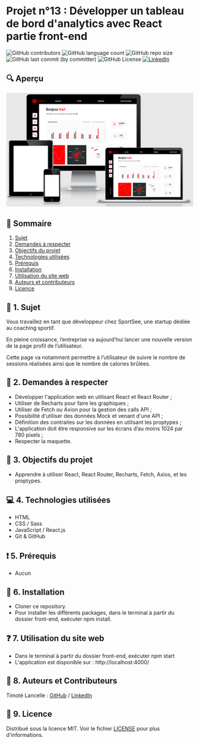 # Projet n°13 : Développer un tableau de bord d'analytics avec React partie front-end

![GitHub contributors](https://img.shields.io/github/contributors/LancelleTimote/Projet-n-13-Developper-un-tableau-de-bord-d-analytics-avec-React-partie-front-end?style=for-the-badge&color=green)
![GitHub language count](https://img.shields.io/github/languages/count/LancelleTimote/Projet-n-13-Developper-un-tableau-de-bord-d-analytics-avec-React-partie-front-end?style=for-the-badge)
![GitHub repo size](https://img.shields.io/github/repo-size/LancelleTimote/Projet-n-13-Developper-un-tableau-de-bord-d-analytics-avec-React-partie-front-end?style=for-the-badge)
![GitHub last commit (by committer)](https://img.shields.io/github/last-commit/LancelleTimote/Projet-n-13-Developper-un-tableau-de-bord-d-analytics-avec-React-partie-front-end?style=for-the-badge)
![GitHub License](https://img.shields.io/github/license/LancelleTimote/Projet-n-13-Developper-un-tableau-de-bord-d-analytics-avec-React-partie-front-end?style=for-the-badge)
[![LinkedIn](https://img.shields.io/badge/LinkedIn-0077B5?style=for-the-badge&logo=linkedin&logoColor=white)](https://www.linkedin.com/in/timote-lancelle-devweb/)

## :mag: Aperçu

![Aperçu du site web](visuel_projet/visuel_projet.png)

## :bookmark_tabs: Sommaire

<ol>
    <li><a href="#sujet">Sujet</a></li>
    <li><a href="#demandes_respecter">Demandes à respecter</a></li>
    <li><a href="#objectifs_projet">Objectifs du projet</a></li>
    <li><a href="#technologies_utilisees">Technologies utilisées</a></li>
    <li><a href="#prerequis">Prérequis</a></li>
    <li><a href="#installation">Installation</a></li>
    <li><a href="#utilisation_siteweb">Utilisation du site web</a></li>
    <li><a href="#auteurs_contributeurs">Auteurs et contributeurs</a></li>
    <li><a href="#licence">Licence</a></li>
</ol>

## :page_facing_up: 1. Sujet <a name = "sujet"></a>

Vous travaillez en tant que développeur chez SportSee, une startup dédiée au coaching sportif.

En pleine croissance, l’entreprise va aujourd’hui lancer une nouvelle version de la page profil de l’utilisateur.

Cette page va notamment permettre à l’utilisateur de suivre le nombre de sessions réalisées ainsi que le nombre de calories brûlées.

## :memo: 2. Demandes à respecter <a name = "demandes_respecter"></a>

-   Développer l'application web en utilisant React et React Router ;
-   Utiliser de Recharts pour faire les graphiques ;
-   Utiliser de Fetch ou Axion pour la gestion des calls API ;
-   Possibilité d'utiliser des données Mock et venant d'une API ;
-   Définition des contraites sur les données en utilisant les proptypes ;
-   L'application doit être responsive sur les écrans d’au moins 1024 par 780 pixels ;
-   Respecter la maquette.

## :checkered_flag: 3. Objectifs du projet <a name = "objectifs_projet"></a>

-   Apprendre à utiliser React, React Router, Recharts, Fetch, Axios, et les proptypes.

## :computer: 4. Technologies utilisées <a name = "technologies_utilisees"></a>

-   HTML
-   CSS / Sass
-   JavaScript / React.js
-   Git & GitHub

## :exclamation: 5. Prérequis <a name = "prerequis"></a>

-   Aucun

## :wrench: 6. Installation <a name = "installation"></a>

-   Cloner ce repository.
-   Pour installer les différents packages, dans le terminal à partir du dossier front-end, exécuter npm install.

## :question: 7. Utilisation du site web <a name = "utilisation_siteweb"></a>

-   Dans le terminal à partir du dossier front-end, exécuter npm start
-   L'application est disponible sur : http://localhost:4000/

## :beers: 8. Auteurs et Contributeurs <a name = "auteurs_contributeurs"></a>

Timoté Lancelle : [GitHub](https://github.com/LancelleTimote) / [LinkedIn](https://www.linkedin.com/in/timote-lancelle-devweb/)

## :page_with_curl: 9. Licence <a name = "licence"></a>

Distribué sous la licence MIT. Voir le fichier [LICENSE](LICENSE) pour plus d'informations.
